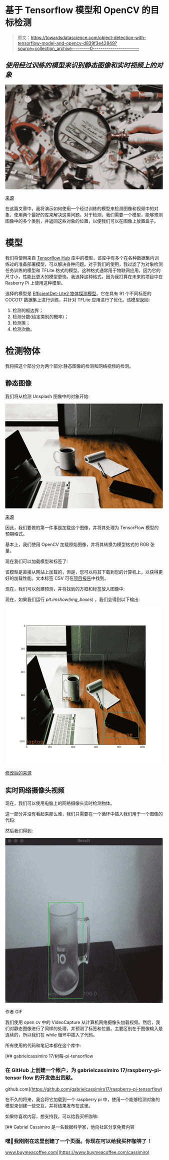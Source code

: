 # 基于 Tensorflow 模型和 OpenCV 的目标检测

> 原文：<https://towardsdatascience.com/object-detection-with-tensorflow-model-and-opencv-d839f3e42849?source=collection_archive---------0----------------------->

## *使用经过训练的模型来识别静态图像和实时视频上的对象*

![](img/296ee11f0a2dcb651ea9b7c6ad8f4fe1.png)

[来源](https://www.pexels.com/photo/close-up-photography-of-magnifying-glass-906055/)

在这篇文章中，我将演示如何使用一个经过训练的模型来检测图像和视频中的对象，使用两个最好的库来解决这类问题。对于检测，我们需要一个模型，能够预测图像中的多个类别，并返回这些对象的位置，以便我们可以在图像上放置盒子。

# 模型

我们将使用来自 [Tensorflow Hub](https://tfhub.dev/) 库中的模型，该库中有多个在各种数据集内训练过的准备部署模型，可以解决各种问题。对于我们的使用，我过滤了为对象检测任务训练的模型和 TFLite 格式的模型。这种格式通常用于物联网应用，因为它的尺寸小，性能比更大的模型更快。我选择这种格式，因为我打算在未来的项目中在 Rasberry Pi 上使用这种模型。

选择的模型是 [EfficientDet-Lite2 物体探测模型](https://tfhub.dev/tensorflow/efficientdet/lite2/detection/1)。它在具有 91 个不同标签的 COCO17 数据集上进行训练，并针对 TFLite 应用进行了优化。该模型返回:

1.  检测的框边界；
2.  检测分数(给定类别的概率)；
3.  检测类；
4.  检测次数。

# 检测物体

我将把这个部分分为两个部分:静态图像的检测和网络视频的检测。

## 静态图像

我们将从检测 Unsplash 图像中的对象开始:

![](img/76eefadb720ee3fda0876c6e7aa2e128.png)

[来源](https://unsplash.com/photos/cckf4TsHAuw)

因此，我们要做的第一件事是加载这个图像，并将其处理为 TensorFlow 模型的预期格式。

基本上，我们使用 OpenCV 加载原始图像，并将其转换为模型格式的 RGB 张量。

现在我们可以加载模型和标签了:

该模型是直接从网站上加载的，但是，您可以将其下载到您的计算机上，以获得更好的加载性能。文本标签 CSV 可在[项目报告](https://github.com/gabrielcassimiro17/raspberry-pi-tensorflow)中找到。

现在，我们可以创建预测，并将找到的方框和标签放入图像中:

现在，如果我们运行 *plt.imshow(img_boxes)* ，我们会得到以下输出:

![](img/f6eeb0325213b3ba78747b8dd8e3fd1c.png)

[修改后的来源](https://unsplash.com/photos/cckf4TsHAuw)

## 实时网络摄像头视频

现在，我们可以使用电脑上的网络摄像头实时检测物体。

这一部分并没有看起来那么难，我们只需要在一个循环中插入我们用于一个图像的代码:

然后我们得到:

![](img/181c0eeb041fef875b103cdc6366164b.png)

作者 GIF

我们使用 open cv 中的 VideoCapture 从计算机网络摄像头加载视频。然后，我们对静态图像进行了同样的处理，并预测了标签和位置。主要区别在于图像输入是连续的，所以我们在 while 循环中插入了代码。

所有使用的代码和笔记本都在这个库中:

[](https://github.com/gabrielcassimiro17/raspberry-pi-tensorflow) [## gabrielcassimiro 17/树莓-pi-tensorflow

### 在 GitHub 上创建一个帐户，为 gabrielcassimiro 17/raspberry-pi-tensor flow 的开发做出贡献。

github.com](https://github.com/gabrielcassimiro17/raspberry-pi-tensorflow) 

在不久的将来，我会将它加载到一个 raspberry pi 中，使用一个能够检测对象的模型来创建一些交互，并将结果发布在这里。

如果你喜欢内容，想支持我，可以给我买杯咖啡:

 [## Gabriel Cassimiro 是一名数据科学家，他向社区分享免费内容

### 嘿👋我刚刚在这里创建了一个页面。你现在可以给我买杯咖啡了！

www.buymeacoffee.com](https://www.buymeacoffee.com/cassimiro)
